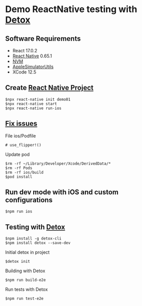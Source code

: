 # Demo ReactNative testing with [Detox](https://github.com/wix/Detox)

## Software Requirements
* React 17.0.2
* [React Native](https://github.com/facebook/react-native) 0.65.1
* [NVM](https://github.com/nvm-sh/nvm)
* [AppleSimulatorUtils](https://github.com/wix/AppleSimulatorUtils)
* XCode 12.5

## Create [React Native Project](https://reactnative.dev/docs/environment-setup)
```
$npx react-native init demo01
$npx react-native start
$npx react-native run-ios
```

## [Fix issues](https://github.com/facebook/react-native/issues/31480)

File ios/Podfile
```
# use_flipper!()
```

Update pod
```
$rm -rf ~/Library/Developer/Xcode/DerivedData/*
$rm -rf Pods
$rm -rf ios/build
$pod install
```


## Run dev mode with iOS and custom configurations
```
$npm run ios
```

## Testing with [Detox](https://github.com/wix/Detox/blob/master/docs/Introduction.GettingStarted.md)
```
$npm install -g detox-cli
$npm install detox --save-dev
```

Initial detox in project
```
$detox init
```

Building with Detox
```
$npm run build-e2e
```

Run tests with Detox
```
$npm run test-e2e
```




